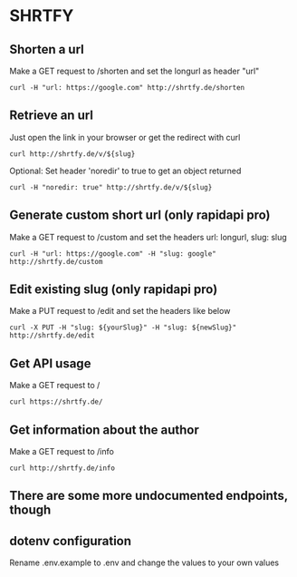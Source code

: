 # SHRTFY

## Shorten a url
Make a GET request to /shorten and set the longurl as header "url"
```
curl -H "url: https://google.com" http://shrtfy.de/shorten
```

## Retrieve an url
Just open the link in your browser or get the redirect with curl
```
curl http://shrtfy.de/v/${slug}
```

Optional: Set header 'noredir' to true to get an object returned
```
curl -H "noredir: true" http://shrtfy.de/v/${slug}
```

## Generate custom short url (only rapidapi pro)
Make a GET request to /custom and set the headers url: longurl, slug: slug
```
curl -H "url: https://google.com" -H "slug: google" http://shrtfy.de/custom
```

## Edit existing slug (only rapidapi pro)
Make a PUT request to /edit and set the headers like below
```
curl -X PUT -H "slug: ${yourSlug}" -H "slug: ${newSlug}" http://shrtfy.de/edit
```

## Get API usage
Make a GET request to /
```
curl https://shrtfy.de/
```

## Get information about the author
Make a GET request to /info
```
curl http://shrtfy.de/info
```

## There are some more undocumented endpoints, though

## dotenv configuration
Rename .env.example to .env and change the values to your own values